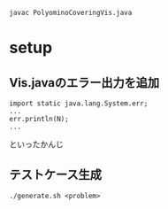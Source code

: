 ```
javac PolyominoCoveringVis.java
```

# setup
## <problem>Vis.javaのエラー出力を追加
```
import static java.lang.System.err;
...
err.println(N);
...
```
といったかんじ

## テストケース生成
```
./generate.sh <problem>
```
